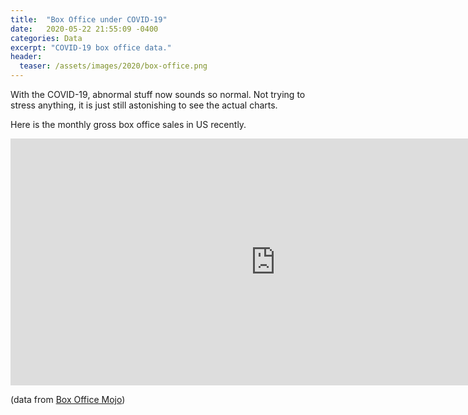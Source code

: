 ```yaml
---
title:  "Box Office under COVID-19"
date:   2020-05-22 21:55:09 -0400
categories: Data
excerpt: "COVID-19 box office data."
header:
  teaser: /assets/images/2020/box-office.png
---
```

With the COVID-19, abnormal stuff now sounds so normal. Not trying to stress anything, it is just still astonishing to see the actual charts.

Here is the monthly gross box office sales in US recently.

<iframe width="848" height="394.8905391103677" seamless frameborder="0" scrolling="no" src="https://docs.google.com/spreadsheets/d/e/2PACX-1vS050A-sAfLWaTCFy7yf2rGZH1LQPUX2U4wl1iFe_RZXec6yIUOe3RFeA9RXKpLUwKDJTZFJH03PlCB/pubchart?oid=256402141&amp;format=interactive"></iframe>

(data from [Box Office Mojo](https://www.boxofficemojo.com/month/by-year/2020/?grossesOption=calendarGrosses))
